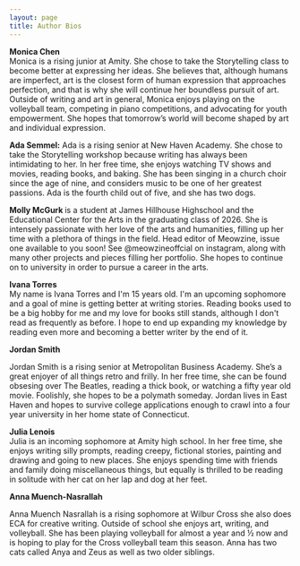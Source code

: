 ```yaml
---
layout: page
title: Author Bios
---
```

<p><strong>Monica Chen</strong><br>
Monica is a rising junior at Amity. She chose to take the Storytelling class to become better at expressing her ideas. She believes that, although humans are imperfect, art is the closest form of human expression that approaches perfection, and that is why she will continue her boundless pursuit of art. Outside of writing and art in general, Monica enjoys playing on the volleyball team, competing in piano competitions, and advocating for youth empowerment. She hopes that tomorrow’s world will become shaped by art and individual expression.</p>

<p><b>Ada Semmel:</b> Ada is a rising senior at New Haven Academy. She chose to take the Storytelling workshop because writing has always been intimidating to her. In her free time, she enjoys watching TV shows and movies, reading books, and baking. She has been singing in a church choir since the age of nine, and considers music to be one of her greatest passions. Ada is the fourth child out of five, and she has two dogs. 
</p>
<p> <b> Molly McGurk </b>  is a student at James Hillhouse Highschool and the Educational Center for the Arts in the graduating class of 2026. She is intensely passionate with her love of the arts and humanities, filling up her time with a plethora of things in the field. Head editor of Meowzine, issue one available to you soon! See @meowzineoffcial on instagram, along with many other projects and  pieces filling her portfolio. She hopes to continue on to university in order to pursue a career in the arts.</p>

<p><strong>Ivana Torres</strong><br>
My name is Ivana Torres and I'm 15 years old. I'm an upcoming sophomore and a goal of mine is getting better at writing stories. Reading books used to be a big hobby for me and my love for books still stands, although I don't read as frequently as before. I hope to end up expanding my knowledge by reading even more and becoming a better writer by the end of it.</p>

<p><strong>Jordan Smith</strong><br>
<p></p>Jordan Smith is a rising senior at Metropolitan Business Academy. She’s a great enjoyer of all things retro and frilly. In her free time, she can be found obsesing over The Beatles, reading a thick book, or watching a fifty year old movie. Foolishly, she hopes to be a polymath someday. Jordan lives in East Haven and hopes to survive college applications enough to crawl into a four year university in her home state of Connecticut.</p>

<p><strong>Julia Lenois</strong><br>
Julia is an incoming sophomore at Amity high school. In her free time, she enjoys writing silly prompts, reading creepy, fictional stories, painting and drawing and going to new places. She enjoys spending time with friends and family doing miscellaneous things, but equally is thrilled to be reading in solitude with her cat on her lap and dog at her feet. </p>

<p><strong>Anna Muench-Nasrallah</strong></p>
<p>Anna Muench Nasrallah is a rising sophomore at Wilbur Cross she also does ECA for creative writing. Outside of school she enjoys art, writing, and volleyball. She has been playing volleyball for almost a year and ½ now and is hoping to play for the Cross volleyball team this season. Anna has two cats called Anya and Zeus as well as two older siblings.</p>
